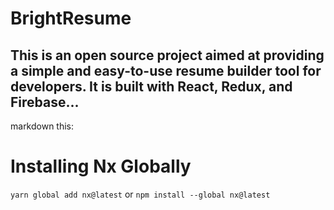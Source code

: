 # BrightResume

## This is an open source project aimed at providing a simple and easy-to-use resume builder tool for developers. It is built with React, Redux, and Firebase...

markdown this:

# Installing Nx Globally
```yarn global add nx@latest``` or ```npm install --global nx@latest```
